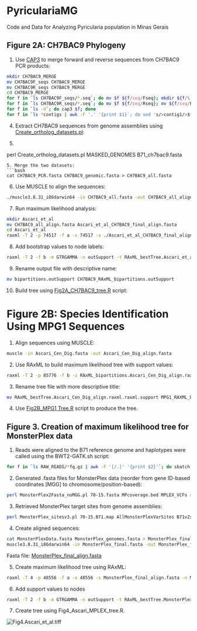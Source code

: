 # PyriculariaMG
Code and Data for Analyzing Pyricularia population in Minas Gerais

## Figure 2A: CH7BAC9 Phylogeny

1. Use [CAP3](https://doua.prabi.fr/software/cap3) to merge forward and reverse sequences from CH7BAC9 PCR products:
```bash
mkdir CH7BAC9_MERGE
mv CH7BAC9F_seqs CH7BAC9_MERGE
mv CH7BAC9R_seqs CH7BAC9_MERGE
cd CH7BAC9_MERGE
for f in `ls CH7BAC9F_seqs/*.seq`; do mv $f ${f/seq/Fseq}; mkdir ${f/\.seq/}; mv ${f/seq/Fseq} ${f/\.seq/}/; done
for f in `ls CH7BAC9R_seqs/*.seq`; do mv $f ${f/seq/Rseq}; mv ${f/seq/Rseq} ${f/\.seq/}/; done
for f in `ls -d`; do cap3 $f; done
for f in `ls *contigs | awk -F '.' '{print $1}`; do sed 's/>contig1/>$f/ >> CH7BAC9_PCR.fasta; done
```
4. Extract CH7BAC9 sequences from genome assemblies using [Create_ortholog_datasets.pl](/scripts/reate_ortholog_datasets.pl):
5. ```bash
perl Create_ortholog_datasets.pl MASKED_GENOMES B71_ch7bac9.fasta
```
5. Merge the two datasets:
```bash
cat CH7BAC9_PCR.fasta CH7BAC9_genomic.fasta > CH7BAC9_all.fasta
```
6. Use MUSCLE to align the sequences:
```bash
./muscle3.8.31_i86darwin64 -in CH7BAC9_all.fasta -out CH7BAC9_all_align.fasta
```
7. Run maximum likelihood analysis:
```bash
mkdir Ascari_et_al
mv CH7BAC9_all_align.fasta Ascari_et_al_CH7BAC9_final_align.fasta
cd Ascari_et_al
raxml -T 2 -p 74517 -f a -x 74517 -s ./Ascari_et_al_CH7BAC9_final_align.fasta -n Ascari_et_al_CH7BAC9_final_align.raxml -m GTRGAMMA -# 1000 
```
8. Add bootstrap values to node labels:
```bash
raxml -T 2 -f b -m GTRGAMMA -n outSupport -t RAxML_bestTree.Ascari_et_al_CH7BAC9_final_align.raxml -z RAxML_bootstrap.Ascari_et_al_CH7BAC9_final_align.raxml
```
9. Rename output file with descriptive name:
```bash
mv bipartitions.outSupport CH7BAC9_RAxML_bipartitions.outSupport
```
10. Build tree using [Fig2A_CH7BAC9_tree.R](Fig2/Fig2A_CH7BAC9_tree.R) script:

# Figure 2B: Species Identification Using MPG1 Sequences

1. Align sequences using MUSCLE:
```bash
muscle -in Ascari_Cen_Dig.fasta -out Ascari_Cen_Dig_align.fasta
```
2. Use RAxML to build maximum likelihood tree with support values:
```bash
raxml -T 2 -p 85776 -f b -z RAxML_bipartitions.Ascari_Cen_Dig_align.raxml -t RAxML_bestTree.Ascari_Cen_Dig_align.raxml -s ./Ascari_Cen_Dig_align.fasta -m GTRGAMMA -n support 
```
3. Rename tree file with more descriptive title:
```bash
mv RAxML_bestTree.Ascari_Cen_Dig_align.raxml.raxml.support MPG1_RAXML_bestTree.support
```
4. Use [Fig2B_MPG1 Tree.R](/Fig2/Fig2B_MPG1_tree.R) script to produce the tree.

## Figure 3. Creation of maximum likelihood tree for MonsterPlex data

1. Reads were aligned to the B71 reference genome and haplotypes were called using the BWT2-GATK.sh script:
```bash
for f in `ls RAW_READS/*fq.gz | awk -F '[/.]' '{print $2}'`; do sbatch $script/BWT2-GATK.sh 70-15.fasta RAW_READS $f; done
```
2. Generated .fasta files for MonsterPlex data (reorder from gene ID-based coordinates [MGG] to chromosome/position-based):
```bash
perl MonsterPlex2Fasta_noMGG.pl 70-15.fasta MPcoverage.bed MPLEX_VCFs > MonsterPlexData.fasta
```
3. Retrieved MonsterPlex target sites from genome assemblies:
```bash
perl MonsterPlex_sitesv3.pl 70-15.B71.map AllMonsterPlexVarSites B71v2sh_SNPs > MonsterPlex_genomes.fasta
```
4. Create aligned sequences:
```bash
cat MonsterPlexData.fasta MonsterPlex_genomes.fasta > MonsterPlex_final.fasta
muscle3.8.31_i86darwin64 -in MonsterPlex_final.fasta -out MonsterPlex_final_align.fasta
```
Fasta file: [MonsterPlex_final_align.fasta](/Ascari_et_al/data/MonsterPlex_final_align.fasta)

5. Create maximum likelihood tree using RAxML:
```bash
raxml -T 4 -p 48556 -f a -x 48556 -s MonsterPlex_final_align.fasta -n MonsterPlex_final_align.raxml -m GTRGAMMA -# 100
```
6. Add support values to nodes
```bash
raxml -T 2 -f b -m GTRGAMMA -n outSupport -t RAxML_bestTree.MonsterPlex_final_align.raxml -z RAxML_bootstrap.MonsterPlex_final_align.raxml
```
7. Create tree using Fig4_Ascari_MPLEX_tree.R.

![Fig4.Ascari_et_al.tiff](/Ascari_et_al/Fig4/Fig4.Ascari_et_al.tiff)
